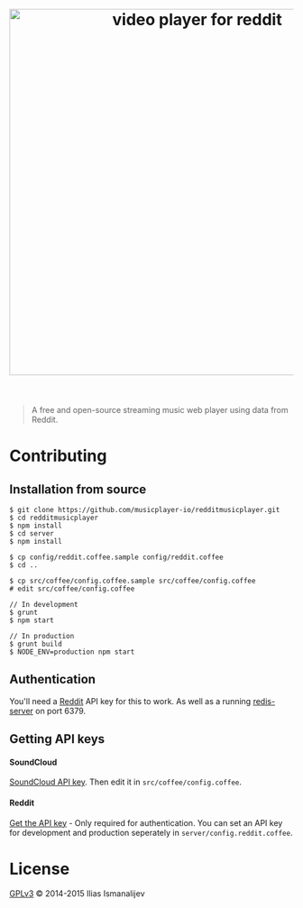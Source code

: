 
<h1 align="center">
  <br>
  <a href="http://reddit.musicplayer.io" title="reddit.musicplayer.io">
  <img width="650" src="https://cloud.githubusercontent.com/assets/304283/8148060/19b85c3c-1279-11e5-9004-7dda6ee8f7d7.png" alt="video player for reddit">
  </a>
  <br>
  <br>
</h1>

> A free and open-source streaming music web player using data from Reddit.


# Contributing

## Installation from source

```
$ git clone https://github.com/musicplayer-io/redditmusicplayer.git
$ cd redditmusicplayer
$ npm install
$ cd server
$ npm install

$ cp config/reddit.coffee.sample config/reddit.coffee
$ cd ..

$ cp src/coffee/config.coffee.sample src/coffee/config.coffee
# edit src/coffee/config.coffee

// In development
$ grunt
$ npm start

// In production
$ grunt build
$ NODE_ENV=production npm start

```

## Authentication

You'll need a [Reddit](#reddit) API key for this to work.
As well as a running [redis-server](http://redis.io/topics/quickstart) on port 6379.


## Getting API keys

#### SoundCloud

[SoundCloud API key](http://soundcloud.com/you/apps/new).
Then edit it in `src/coffee/config.coffee`.

#### Reddit

[Get the API key](https://www.reddit.com/prefs/apps/) - Only required for authentication.
You can set an API key for development and production seperately in `server/config.reddit.coffee`.


# License

[GPLv3](LICENSE.md) © 2014-2015 Ilias Ismanalijev
